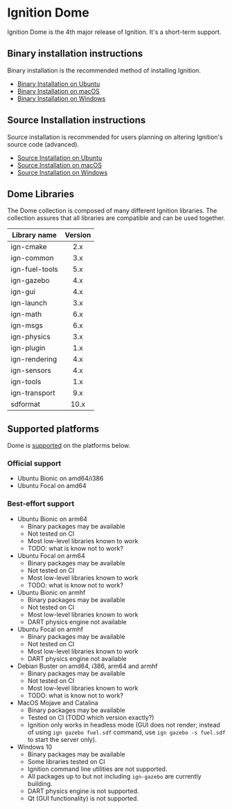 # Ignition Dome

Ignition Dome is the 4th major release of Ignition. It's a short-term support.

## Binary installation instructions

Binary installation is the recommended method of installing Ignition.

 * [Binary Installation on Ubuntu](install_ubuntu)
 * [Binary Installation on macOS](install_osx)
 * [Binary Installation on Windows](install_windows)

## Source Installation instructions

Source installation is recommended for users planning on altering Ignition's source code (advanced).

 * [Source Installation on Ubuntu](install_ubuntu_src)
 * [Source Installation on macOS](install_osx_src)
 * [Source Installation on Windows](install_windows_src)

## Dome Libraries

The Dome collection is composed of many different Ignition libraries. The
collection assures that all libraries are compatible and can be used together.

| Library name       | Version       |
| ------------------ |:-------------:|
|   ign-cmake        |       2.x     |
|   ign-common       |       3.x     |
|   ign-fuel-tools   |       5.x     |
|   ign-gazebo       |       4.x     |
|   ign-gui          |       4.x     |
|   ign-launch       |       3.x     |
|   ign-math         |       6.x     |
|   ign-msgs         |       6.x     |
|   ign-physics      |       3.x     |
|   ign-plugin       |       1.x     |
|   ign-rendering    |       4.x     |
|   ign-sensors      |       4.x     |
|   ign-tools        |       1.x     |
|   ign-transport    |       9.x     |
|   sdformat         |      10.x     |

## Supported platforms

Dome is [supported](/docs/all/releases) on the platforms below.

### Official support

* Ubuntu Bionic on amd64/i386
* Ubuntu Focal on amd64

### Best-effort support

* Ubuntu Bionic on arm64
    * Binary packages may be available
    * Not tested on CI
    * Most low-level libraries known to work
    * TODO: what is know not to work?
* Ubuntu Focal on arm64
    * Binary packages may be available
    * Not tested on CI
    * Most low-level libraries known to work
    * TODO: what is know not to work?
* Ubuntu Bionic on armhf
    * Binary packages may be available
    * Not tested on CI
    * Most low-level libraries known to work
    * DART physics engine not available
* Ubuntu Focal on armhf
    * Binary packages may be available
    * Not tested on CI
    * Most low-level libraries known to work
    * DART physics engine not available
* Debian Buster on amd64, i386, arm64 and armhf
    * Binary packages may be available
    * Not tested on CI
    * Most low-level libraries known to work
    * TODO: what is know not to work?
* MacOS Mojave and Catalina
    * Binary packages may be available
    * Tested on CI (TODO which version exactly?)
    * Ignition only works in headless mode
      (GUI does not render; instead of using `ign gazebo fuel.sdf` command, use
      `ign gazebo -s fuel.sdf` to start the server only).
* Windows 10
    * Binary packages may be available
    * Some libraries tested on CI
    * Ignition command line utilities are not supported.
    * All packages up to but not including `ign-gazebo` are currently building.
    * DART physics engine is not supported.
    * Qt (GUI functionality) is not supported.
